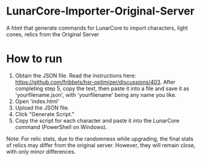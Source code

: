 # LunarCore-Importer-Original-Server
A html that generate commands for LunarCore to import characters, light cones, relics from the Original Server

# How to run
1. Obtain the JSON file. Read the instructions here: https://github.com/fribbels/hsr-optimizer/discussions/403. After completing step 5, copy the text, then paste it into a file and save it as 'yourfilename.json', with 'yourfilename' being any name you like.
2. Open 'index.html'
3. Upload the JSON file.
4. Click "Generate Script."
5. Copy the script for each character and paste it into the LunarCore command (PowerShell on Windows).

Note: For relic stats, due to the randomness while upgrading, the final stats of relics may differ from the original server. However, they will remain close, with only minor differences.
   
